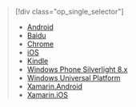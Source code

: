 > [!div class="op_single_selector"]
>- [Android](../articles/notification-hubs/notification-hubs-android-push-notification-google-gcm-get-started.md)
>- [Baidu](../articles/notification-hubs/notification-hubs-baidu-china-android-notifications-get-started.md)
>- [Chrome](../articles/notification-hubs/notification-hubs-chrome-push-notifications-get-started.md)
>- [iOS](../articles/notification-hubs/notification-hubs-ios-apple-push-notification-apns-get-started.md)
>- [Kindle](../articles/notification-hubs/notification-hubs-kindle-amazon-adm-push-notification.md)
>- [Windows Phone Silverlight 8.x](../articles/notification-hubs/notification-hubs-windows-mobile-push-notifications-mpns.md)
>- [Windows Universal Platform](../articles/notification-hubs/notification-hubs-windows-store-dotnet-get-started-wns-push-notification.md)
>- [Xamarin.Android](../articles/notification-hubs/xamarin-notification-hubs-push-notifications-android-gcm.md)
>- [Xamarin.iOS](../articles/notification-hubs/xamarin-notification-hubs-ios-push-notification-apns-get-started.md)